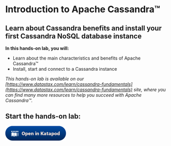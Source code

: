 # Introduction to Apache Cassandra™

## Learn about Cassandra benefits and install your first Cassandra NoSQL database instance

**In this hands-on lab, you will:**
* Learn about the main characteristics and benefits of Apache Cassandra™
* Install, start and connect to a Cassandra instance

_This hands-on lab is available on our [https://www.datastax.com/learn/cassandra-fundamentals](https://www.datastax.com/learn/cassandra-fundamentals) site, where you can find many more resources to help you succeed with Apache Cassandra™._

## Start the hands-on lab:

[![Open in KataPod](https://github.com/DataStax-Academy/katapod-shared-assets/blob/main/images/open-in-katapod.png)](https://gitpod.io/#https://github.com/ArtemChebotko/cassandra-fundamentals-cassandra/)

